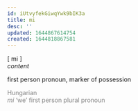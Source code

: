 ```yaml
---
id: iUtvyfekGiwqYwk9bIK3a
title: mi
desc: ''
updated: 1644867614754
created: 1644818867581
---
```

[ mi ]<br>
*content*

first person pronoun, marker of possession

<span style="color:gray">Hungarian<br>*mi* ‘we’ first person plural pronoun</span>